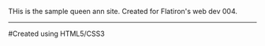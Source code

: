 THis is the sample queen ann site. Created for Flatiron's web dev 004.
_______

#Created using HTML5/CSS3